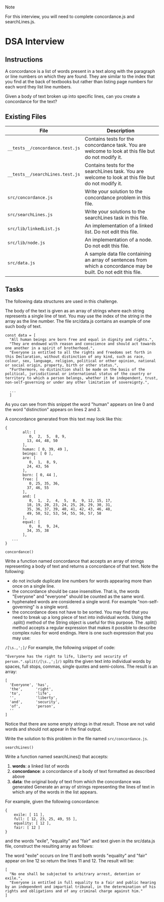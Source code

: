>[!NOTE]
> For this interview, you will need to complete concordance.js and searchLines.js.

# DSA Interview

## Instructions

A concordance is a list of words present in a text along with the paragraph or line numbers on which they are found. They are similar to the index that you find at the back of textbooks but rather than listing page numbers for each word they list line numbers.

Given a body of text broken up into specific lines, can you create a concordance for the text?

## Existing Files

|File                               | Description                                                                                                      |
|-----------------------------------|------------------------------------------------------------------------------------------------------------------|
|```__tests__/concordance.test.js```| Contains tests for the concordance task. You are welcome to look at this file but do not modify it.              |
|```__tests__/searchLines.test.js```| Contains tests for the searchLines task. You are welcome to look at this file but do not modify it.              |
|```src/concordance.js```           |	Write your solution to the concordance problem in this file.                                                     |
|```src/searchLines.js```           |	Write your solutions to the searchLines task in this file.                                                       |
|```src/lib/linkedList.js```        |	An implementation of a linked list. Do not edit this file.                                                       |
|```src/lib/node.js```              |	An implementation of a node. Do not edit this file.                                                              |
|```src/data.js```                  |	A sample data file containing an array of sentences from which a concordance may be built. Do not edit this file.|


## Tasks

The following data structures are used in this challenge.

The body of the text is given as an array of strings where each string represents a single line of text. You may use the index of the string in the array as the line number. The file src/data.js contains an example of one such body of text.
```
const data = [
  "All human beings are born free and equal in dignity and rights.",
  "They are endowed with reason and conscience and should act towards one another in a spirit of brotherhood.",  
  "Everyone is entitled to all the rights and freedoms set forth in this Declaration, without distinction of any kind, such as race, colour, sex, language, religion, political or other opinion, national or social origin, property, birth or other status.",  
  "Furthermore, no distinction shall be made on the basis of the political, jurisdictional or international status of the country or territory to which a person belongs, whether it be independent, trust, non-self-governing or under any other limitation of sovereignty.",

  ...
  ]
```  
As you can see from this snippet the word "human" appears on line 0 and the word "distinction" appears on lines 2 and 3.

A concordance generated from this text may look like this:
```
{
        all: [
           0,  2,  5,  8, 9,
          13, 44, 48, 50
        ],
        human: [ 0, 39, 49 ],
        beings: [ 0 ],
        are: [
           0,  1,  8, 9,
          24, 43, 56
        ],
        born: [ 0, 44 ],
        free: [
           0, 25, 35, 36,
          37, 46, 55
        ],
        and: [
           0,  1,  2,  4,  5,  8,  9, 12, 15, 17,
          18, 19, 20, 23, 24, 25, 26, 29, 30, 31,
          35, 36, 37, 39, 40, 41, 42, 43, 46, 48,
          49, 50, 52, 53, 54, 55, 56, 57, 58
        ],
        equal: [
           0,  8,  9, 24,
          34, 35, 38
        ],
   ...
}
```
```concordance()```

Write a function named concordance that accepts an array of strings representing a body of text and returns a concordance of that text. Note the following:

- do not include duplicate line numbers for words appearing more than once on a single line.
- the concordance should be case insensitive. That is, the words "Everyone" and "everyone" should be counted as the same word.
- hyphenated words are considered a single word. For example "non-self-governing" is a single word.
- the concordance does not have to be sorted.
You may find that you need to break up a long piece of text into individual words. Using the .split() method of the String object is useful for this purpose. The .split() method accepts a regular expression that makes it possible to describe complex rules for word endings. Here is one such expression that you may use:

```/[\s.,';]/```
For example, the following snippet of code:

```"Everyone has the right to life, liberty and security of person.".split(/[\s.,';]/)```
splits the given text into individual words by spaces, full stops, commas, single quotes and semi-colons. The result is an array:
```
[
  'Everyone', 'has',
  'the',      'right',
  'to',       'life',
  '',         'liberty',
  'and',      'security',
  'of',       'person',
  ''
]
```
Notice that there are some empty strings in that result. Those are not valid words and should not appear in the final output.

Write the solution to this problem in the file named ```src/concordance.js```.

```searchLines()```

Write a function named searchLines() that accepts:

1. **words**: a linked list of words
2. **concordance**: a concordance of a body of text formatted as described above
3. **data**: the original body of text from which the concordance was generated
Generate an array of strings representing the lines of text in which any of the words in the list appears.

For example, given the following concordance:
```
{
    exile: [ 11 ],
    full: [ 12, 23, 25, 49, 55 ],
    equality: [ 12 ],
    fair: [ 12 ]
}
```
and the words "exile", "equality" and "fair" and text given in the src/data.js file, construct the resulting array as follows:

The word "exile" occurs on line 11 and both words "equality" and "fair" appear on line 12 so return the lines 11 and 12. The result will be:
```
[
  "No one shall be subjected to arbitrary arrest, detention or exile.",
  "Everyone is entitled in full equality to a fair and public hearing by an independent and impartial tribunal, in the determination of his rights and obligations and of any criminal charge against him."
]
```
